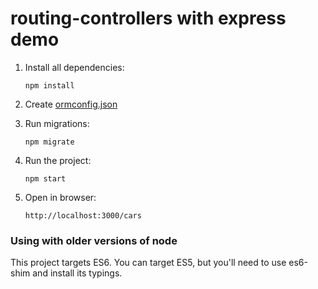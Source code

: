 # routing-controllers with express demo

1. Install all dependencies:

    `npm install`
2. Create [ormconfig.json](https://typeorm.io/#/using-ormconfig)
3. Run migrations: 

   `npm migrate`
5. Run the project:

    `npm start`

6. Open in browser:
 
    `http://localhost:3000/cars`

### Using with older versions of node

This project targets ES6. 
You can target ES5, but you'll need to use es6-shim and install its typings.
